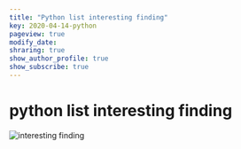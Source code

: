 ```yaml
---
title: "Python list interesting finding"
key: 2020-04-14-python
pageview: true
modify_date: 
shraring: true
show_author_profile: true
show_subscribe: true
---
```

# python list interesting finding
![interesting finding](https://note.youdao.com/yws/api/personal/file/WEB210cfd6f84e8fd68f22b5af4cf6c3cac?method=download&shareKey=3fd6d732add7b55487c0799da127e4e2)
